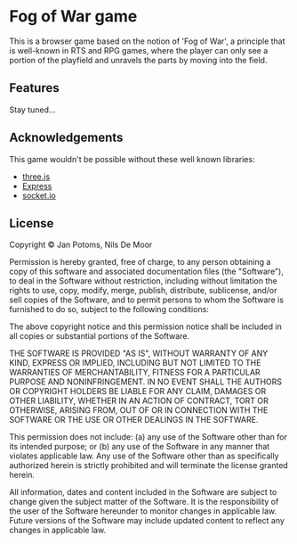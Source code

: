 # Fog of War game

This is a browser game based on the notion of 'Fog of War', a principle that is well-known in RTS and RPG games, where the player can only see a portion of the playfield and unravels the parts by moving into the field.

## Features

Stay tuned...

## Acknowledgements

This game wouldn't be possible without these well known libraries:

- [three.js](http://threejs.org/)
- [Express](http://expressjs.com/)
- [socket.io](http://socket.io/)

## License

Copyright © Jan Potoms, Nils De Moor

Permission is hereby granted, free of charge, to any person obtaining a copy of this software and associated documentation files (the "Software"), to deal in the Software without restriction, including without limitation the rights to use, copy, modify, merge, publish, distribute, sublicense, and/or sell copies of the Software, and to permit persons to whom the Software is furnished to do so, subject to the following conditions:

The above copyright notice and this permission notice shall be included in all copies or substantial portions of the Software.

THE SOFTWARE IS PROVIDED "AS IS", WITHOUT WARRANTY OF ANY KIND, EXPRESS OR IMPLIED, INCLUDING BUT NOT LIMITED TO THE WARRANTIES OF MERCHANTABILITY, FITNESS FOR A PARTICULAR PURPOSE AND NONINFRINGEMENT. IN NO EVENT SHALL THE AUTHORS OR COPYRIGHT HOLDERS BE LIABLE FOR ANY CLAIM, DAMAGES OR OTHER LIABILITY, WHETHER IN AN ACTION OF CONTRACT, TORT OR OTHERWISE, ARISING FROM, OUT OF OR IN CONNECTION WITH THE SOFTWARE OR THE USE OR OTHER DEALINGS IN THE SOFTWARE.

This permission does not include: (a) any use of the Software other than for its intended purpose; or (b) any use of the Software in any manner that violates applicable law.  Any use of the Software other than as specifically authorized herein is strictly prohibited and will terminate the license granted herein.

All information, dates and content included in the Software are subject to change given the subject matter of the Software.  It is the responsibility of the user of the Software hereunder to monitor changes in applicable law.  Future versions of the Software may include updated content to reflect any changes in applicable law.